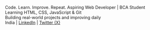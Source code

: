 Code. Learn. Improve. Repeat.
Aspiring Web Developer | BCA Student  
Learning HTML, CSS, JavaScript & Git  
Building real-world projects and improving daily  
India | [LinkedIn](https://www.linkedin.com/in/gyanendra-sharma-47517a2b6/) | [Twitter (X)](https://x.com/GyanWebDev)
